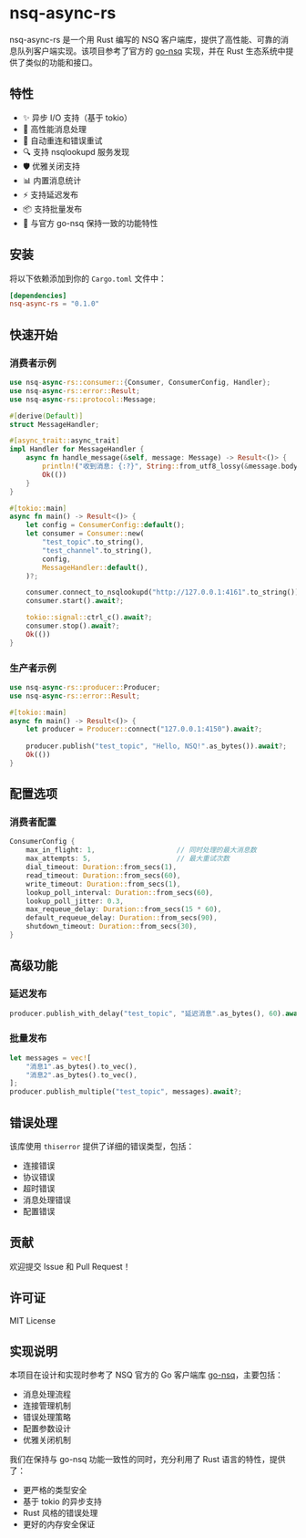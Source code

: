 # nsq-async-rs

nsq-async-rs 是一个用 Rust 编写的 NSQ 客户端库，提供了高性能、可靠的消息队列客户端实现。该项目参考了官方的 [go-nsq](https://github.com/nsqio/go-nsq) 实现，并在 Rust 生态系统中提供了类似的功能和接口。

## 特性

- ✨ 异步 I/O 支持（基于 tokio）
- 🚀 高性能消息处理
- 🔄 自动重连和错误重试
- 🔍 支持 nsqlookupd 服务发现
- 🛡️ 优雅关闭支持
- 📊 内置消息统计
- ⚡ 支持延迟发布
- 📦 支持批量发布
- 💫 与官方 go-nsq 保持一致的功能特性

## 安装

将以下依赖添加到你的 `Cargo.toml` 文件中：

```toml
[dependencies]
nsq-async-rs = "0.1.0"
```

## 快速开始

### 消费者示例

```rust
use nsq-async-rs::consumer::{Consumer, ConsumerConfig, Handler};
use nsq-async-rs::error::Result;
use nsq-async-rs::protocol::Message;

#[derive(Default)]
struct MessageHandler;

#[async_trait::async_trait]
impl Handler for MessageHandler {
    async fn handle_message(&self, message: Message) -> Result<()> {
        println!("收到消息: {:?}", String::from_utf8_lossy(&message.body));
        Ok(())
    }
}

#[tokio::main]
async fn main() -> Result<()> {
    let config = ConsumerConfig::default();
    let consumer = Consumer::new(
        "test_topic".to_string(),
        "test_channel".to_string(),
        config,
        MessageHandler::default(),
    )?;

    consumer.connect_to_nsqlookupd("http://127.0.0.1:4161".to_string()).await?;
    consumer.start().await?;

    tokio::signal::ctrl_c().await?;
    consumer.stop().await?;
    Ok(())
}
```

### 生产者示例

```rust
use nsq-async-rs::producer::Producer;
use nsq-async-rs::error::Result;

#[tokio::main]
async fn main() -> Result<()> {
    let producer = Producer::connect("127.0.0.1:4150").await?;
    
    producer.publish("test_topic", "Hello, NSQ!".as_bytes()).await?;
    Ok(())
}
```

## 配置选项

### 消费者配置

```rust
ConsumerConfig {
    max_in_flight: 1,                    // 同时处理的最大消息数
    max_attempts: 5,                     // 最大重试次数
    dial_timeout: Duration::from_secs(1),
    read_timeout: Duration::from_secs(60),
    write_timeout: Duration::from_secs(1),
    lookup_poll_interval: Duration::from_secs(60),
    lookup_poll_jitter: 0.3,
    max_requeue_delay: Duration::from_secs(15 * 60),
    default_requeue_delay: Duration::from_secs(90),
    shutdown_timeout: Duration::from_secs(30),
}
```

## 高级功能

### 延迟发布

```rust
producer.publish_with_delay("test_topic", "延迟消息".as_bytes(), 60).await?;
```

### 批量发布

```rust
let messages = vec![
    "消息1".as_bytes().to_vec(),
    "消息2".as_bytes().to_vec(),
];
producer.publish_multiple("test_topic", messages).await?;
```

## 错误处理

该库使用 `thiserror` 提供了详细的错误类型，包括：

- 连接错误
- 协议错误
- 超时错误
- 消息处理错误
- 配置错误

## 贡献

欢迎提交 Issue 和 Pull Request！

## 许可证

MIT License

## 实现说明

本项目在设计和实现时参考了 NSQ 官方的 Go 客户端库 [go-nsq](https://github.com/nsqio/go-nsq)，主要包括：

- 消息处理流程
- 连接管理机制
- 错误处理策略
- 配置参数设计
- 优雅关闭机制

我们在保持与 go-nsq 功能一致性的同时，充分利用了 Rust 语言的特性，提供了：

- 更严格的类型安全
- 基于 tokio 的异步支持
- Rust 风格的错误处理
- 更好的内存安全保证 